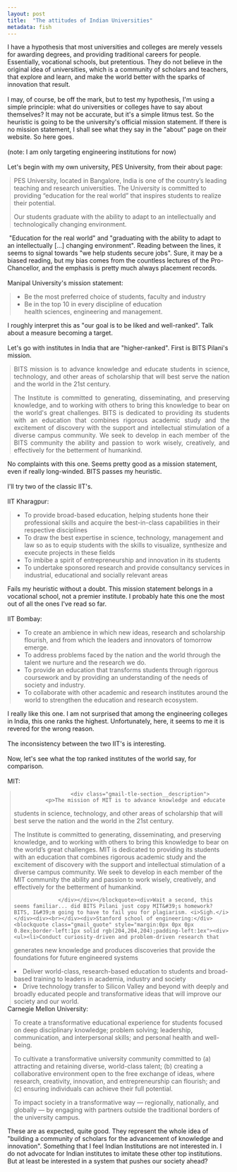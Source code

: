 ```yaml
---
layout: post
title:  "The attitudes of Indian Universities"
metadata: fish
---
```

<div dir="ltr"><div>I have a hypothesis that most universities and colleges are merely vessels for awarding degrees, and providing traditional careers for people. Essentially, vocational schools, but pretentious. They do not believe in the original idea of universities, which is a community of scholars and teachers, that explore and learn, and make the world better with the sparks of innovation that result.</div><div><br></div><div>I may, of course, be off the mark, but to test my hypothesis, I&#39;m using a simple principle: what do universities or colleges have to say about themselves? It may not be accurate, but it&#39;s a simple litmus test. So the heuristic is going to be the university&#39;s official mission statement. If there is no mission statement, I shall see what they say in the &quot;about&quot; page on their website. So here goes.</div><div><br></div><div>(note: I am only targeting engineering institutions for now)<br></div><div><br></div><div>Let&#39;s begin with my own university, PES University, from their about page:</div><blockquote class="gmail_quote" style="margin:0px 0px 0px 0.8ex;border-left:1px solid rgb(204,204,204);padding-left:1ex"><div><div class="gmail-gdlr-core-pbf-column gmail-gdlr-core-column-20"><div class="gmail-gdlr-core-pbf-column-content-margin gmail-gdlr-core-js"><div class="gmail-gdlr-core-pbf-column-content gmail-clearfix gmail-gdlr-core-js"><div class="gmail-gdlr-core-pbf-element"><div class="gmail-gdlr-core-text-box-item gmail-gdlr-core-item-pdlr gmail-gdlr-core-item-pdb gmail-gdlr-core-left-align"><div class="gmail-gdlr-core-text-box-item-content" style="text-transform:none"><p>PES
 University, located in Bangalore, India is one of the country’s leading
 teaching and research universities. The University is committed to 
providing “education for the real world” that inspires students to 
realize their potential.</p>
</div></div></div></div></div></div><div class="gmail-gdlr-core-pbf-column gmail-gdlr-core-column-20"><div class="gmail-gdlr-core-pbf-column-content-margin gmail-gdlr-core-js"><div class="gmail-gdlr-core-pbf-column-content gmail-clearfix gmail-gdlr-core-js"><div class="gmail-gdlr-core-pbf-element"><div class="gmail-gdlr-core-text-box-item gmail-gdlr-core-item-pdlr gmail-gdlr-core-item-pdb gmail-gdlr-core-left-align"><div class="gmail-gdlr-core-text-box-item-content" style="text-transform:none"><p>Our students graduate with the ability to adapt to an intellectually and technologically changing environment. </p></div></div></div></div></div></div></div></blockquote><div> &quot;Education for the real world&quot; and &quot;graduating with the ability to adapt to an intellectually [...] changing environment&quot;. Reading between the lines, it seems to signal towards &quot;we help students secure jobs&quot;. Sure, it may be a biased reading, but my bias comes from the countless lectures of the Pro-Chancellor, and the emphasis is pretty much always placement records.</div><div><br></div><div>Manipal University&#39;s mission statement:</div><blockquote class="gmail_quote" style="margin:0px 0px 0px 0.8ex;border-left:1px solid rgb(204,204,204);padding-left:1ex"><ul><li>Be the most preferred choice of students, faculty and industry</li><li>Be in the top 10 in every discipline of education<br> health sciences, engineering and management.</li></ul></blockquote><div>I roughly interpret this as &quot;our goal is to be liked and well-ranked&quot;. Talk about a measure becoming a target.</div><div><br></div><div>Let&#39;s go with institutes in India that are &quot;higher-ranked&quot;. First is BITS Pilani&#39;s mission.</div><blockquote class="gmail_quote" style="margin:0px 0px 0px 0.8ex;border-left:1px solid rgb(204,204,204);padding-left:1ex"><div><div align="justify"><p>BITS mission is to advance knowledge and educate
 students in science, technology, and other areas of scholarship that 
will best serve the nation and the world in the 21st century.</p></div><div align="justify"><p>The
 Institute is committed to generating, disseminating, and preserving 
knowledge, and to working with others to bring this knowledge to bear on
 the world&#39;s great challenges. BITS is dedicated to providing its 
students with an education that combines rigorous academic study and the
 excitement of discovery with the support and intellectual stimulation 
of a diverse campus community. We seek to develop in each member of the 
BITS community the ability and passion to work wisely, creatively, and 
effectively for the betterment of humankind.</p></div></div></blockquote><div>No complaints with this one. Seems pretty good as a mission statement, even if really long-winded. BITS passes my heuristic.</div><div><br></div><div>I&#39;ll try two of the classic IIT&#39;s.</div><div><br></div><div>IIT Kharagpur:<blockquote class="gmail_quote" style="margin:0px 0px 0px 0.8ex;border-left:1px solid rgb(204,204,204);padding-left:1ex"><ul><li>To provide broad-based education, helping students hone their 
professional skills and acquire the best-in-class capabilities in their 
respective disciplines</li><li>To draw the best expertise in science, technology, management and
 law so as to  equip students with the skills to visualize, synthesize 
and execute projects in these fields</li><li>To imbibe a spirit of entrepreneurship and innovation in its students</li><li>To undertake sponsored research and provide consultancy services in industrial, educational and socially relevant areas</li></ul></blockquote></div><div>Fails my heuristic without a doubt. This mission statement belongs in a vocational school, not a premier institute. I probably hate this one the most out of all the ones I&#39;ve read so far.<br></div><div><br></div><div>IIT Bombay:</div><blockquote class="gmail_quote" style="margin:0px 0px 0px 0.8ex;border-left:1px solid rgb(204,204,204);padding-left:1ex"><div><ul><li>To create an ambience in which new ideas, research and 
scholarship flourish, and from which the leaders and innovators of 
tomorrow emerge.</li><li>To address problems faced by the nation and the world through the talent we nurture and the research we do.</li><li>To
 provide an education that transforms students through rigorous 
coursework and by providing an understanding of the needs of society and
 industry.</li><li>To collaborate with other academic and research institutes around the world to strengthen the education and research ecosystem.</li></ul></div></blockquote><div>I really like this one. I am not surprised that among the engineering colleges in India, this one ranks the highest. Unfortunately, here, it seems to me it is revered for the wrong reason.</div><div><br></div><div>The inconsistency between the two IIT&#39;s is interesting.</div><div><br></div><div>Now, let&#39;s see what the top ranked institutes of the world say, for comparison.</div><div><br></div><div>MIT:</div><blockquote class="gmail_quote" style="margin:0px 0px 0px 0.8ex;border-left:1px solid rgb(204,204,204);padding-left:1ex"><div><div class="gmail-tle-section__content">

                      <div class="gmail-tle-section__description">
              <p>The mission of MIT is to advance knowledge and educate 
students in science, technology, and other areas of scholarship that 
will best serve the nation and the world in the 21st century.</p>

<p>The Institute is committed to generating, disseminating, and 
preserving knowledge, and to working with others to bring this knowledge
 to bear on the world’s great challenges. MIT is dedicated to providing 
its students with an education that combines rigorous academic study and
 the excitement of discovery with the support and intellectual 
stimulation of a diverse campus community. We seek to develop in each 
member of the MIT community the ability and passion to work wisely, 
creatively, and effectively for the betterment of humankind.</p>
             </div>
          
                  </div></div></blockquote><div>Wait a second, this seems familiar... did BITS Pilani just copy MIT&#39;s homework? BITS, I&#39;m going to have to fail you for plagiarism. <i>Sigh.</i></div><div><br></div><div>Stanford school of engineering:</div><blockquote class="gmail_quote" style="margin:0px 0px 0px 0.8ex;border-left:1px solid rgb(204,204,204);padding-left:1ex"><div><ul><li>Conduct curiosity-driven and problem-driven research that 
generates new knowledge and produces discoveries that provide the 
foundations for future engineered systems</li><li>Deliver world-class, research-based education to students and broad-based training to leaders in academia, industry and society</li><li>Drive technology transfer to Silicon Valley and beyond with deeply 
and broadly educated people and transformative ideas that will improve 
our society and our world.</li></ul></div></blockquote><div><i></i></div><div>Carnegie Mellon University:</div><blockquote class="gmail_quote" style="margin:0px 0px 0px 0.8ex;border-left:1px solid rgb(204,204,204);padding-left:1ex"><div>
<p>To create a transformative educational experience for students 
focused on deep disciplinary knowledge; problem solving; leadership, 
communication, and interpersonal skills; and personal health and 
well-being.</p>
<p>To cultivate a transformative university community committed to (a) 
attracting and retaining diverse, world-class talent; (b) creating a 
collaborative environment open to the free exchange of ideas, where 
research, creativity, innovation, and entrepreneurship can flourish; and
 (c) ensuring individuals can achieve their full potential.</p>
<p>To impact society in a transformative way — regionally, nationally, 
and globally — by engaging with partners outside the traditional borders
 of the university campus.</p></div></blockquote><div>These are as expected, quite good. They represent the whole idea of &quot;building a community of scholars for the advancement of knowledge and innovation&quot;. Something that I feel Indian Institutions are not interested in. I do not advocate for Indian institutes to imitate these other top institutions. But at least be interested in a system that pushes our society ahead?<br></div><div><div><i></i></div></div></div>

